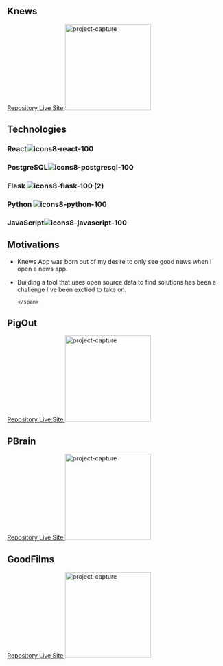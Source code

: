 <!-- ### Hi there 👋
# Projects -->

  <h2>Knews</h2>
  <div>
    <a href='https://github.com/johnshivers3/knews'>
      Repository
    </a>
    <a href='https://knews-app.herokuapp.com/'
      rel='noopener noreferrer'
      target="_blank"
      >
      Live Site
    </a>
    <img alt='project-capture' src="https://gh-profile-readme.s3.amazonaws.com/knews.png" height='200px' >
      <span style="display:block">

## Technologies

### React![icons8-react-100](https://user-images.githubusercontent.com/77175831/128655462-ae9673cb-67d2-4df3-bc52-2c43b6419834.png)

### PostgreSQL![icons8-postgresql-100](https://user-images.githubusercontent.com/77175831/128655482-b4743976-babd-4fc9-a2a3-8d2ef6c616d6.png)

### Flask ![icons8-flask-100 (2)](https://user-images.githubusercontent.com/77175831/128655684-3e655dc3-becd-4a56-9576-30fc8e5fdf8f.png)

### Python ![icons8-python-100](https://user-images.githubusercontent.com/77175831/128655745-4e1ea395-cc70-4a82-a959-bd067d4950e6.png)

### JavaScript![icons8-javascript-100](https://user-images.githubusercontent.com/77175831/128655574-0026d8d0-3550-4bc0-b322-eea219812c3c.png)

## Motivations

- Knews App was born out of my desire to only see good news when I open a news app.
- Building a tool that uses open source data to find solutions has been a challenge I've been exctied to take on.

      </span>

    </div>

    <h2>PigOut</h2>
  <div>
    <a href='https://github.com/johnshivers3/PigOut'>
      Repository
    </a>
    <a href='https://pigout.herokuapp.com/'
      rel='noopener noreferrer'
      target="_blank"
      >
      Live Site
    </a>
    <img alt='project-capture' src="https://gh-profile-readme.s3.amazonaws.com/pigout.png" height='200px' >

</div>

  <h2>PBrain</h2>
<div>
  <a href='https://github.com/rzh150030/group_project_2_Brainscape_clone'>
    Repository
  </a>
  <a href='https://pbrain.herokuapp.com/'
    rel='noopener noreferrer'
    target="_blank"
    >
    Live Site
  </a>
  <img alt='project-capture' src="https://gh-profile-readme.s3.amazonaws.com/pbrain.png" height='200px' >

</div>

  <h2>GoodFilms</h2>
<div>
  <a href="https://github.com/johnshivers3/good-films-clone">
    Repository
  </a>
  <a href='https://goodfilms.herokuapp.com/'
    rel='noopener noreferrer'
    target="_blank"
    >
    Live Site
  </a>
  <img alt='project-capture' src="https://gh-profile-readme.s3.amazonaws.com/goodfilms.png" height='200px' >

</div>
<!--
**johnshivers3/johnshivers3** is a ✨ _special_ ✨ repository because its `README.md` (this file) appears on your GitHub profile.

Here are some ideas to get you started:

- 🔭 I’m currently working on ...
- 🌱 I’m currently learning ...
- 👯 I’m looking to collaborate on ...
- 🤔 I’m looking for help with ...
- 💬 Ask me about ...
- 📫 How to reach me: ...
- 😄 Pronouns: ...
- ⚡ Fun fact: ...
  -->
